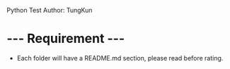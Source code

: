 Python Test
Author: TungKun

# --- Requirement --- 
- Each folder will have a README.md section, please read before rating.